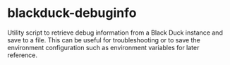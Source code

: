 # blackduck-debuginfo
Utility script to retrieve debug information from a Black Duck instance and save to a file.  This can be useful for troubleshooting or to save the environment configuration such as environment variables for later reference.
